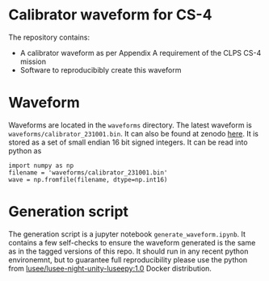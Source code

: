 # Calibrator waveform for CS-4

The repository contains:
 * A calibrator waveform as per Appendix A requirement of the CLPS CS-4 mission
 * Software to reproducibibly create this waveform

# Waveform

Waveforms are located in the `waveforms` directory. The latest waveform is `waveforms/calibrator_231001.bin`.
It can also be found at zenodo [here](https://zenodo.org/record/).
It is stored as a set of small endian 16 bit signed integers. It can be read into python as
```
import numpy as np
filename = 'waveforms/calibrator_231001.bin'
wave = np.fromfile(filename, dtype=np.int16)
```


# Generation script

The generation script is a jupyter notebook `generate_waveform.ipynb`. It contains a few self-checks to ensure the waveform generated is the same as in the tagged versions of this repo. 
It should run in any recent python environemnt, but to guarantee full reproducibility please use the python from [lusee/lusee-night-unity-luseepy:1.0](https://hub.docker.com/layers/lusee/lusee-night-unity-luseepy/1.0/images/sha256-a9fb9b47e1f300025995fc35c917ba865725285fa52a61c58920540a25439559?context=explore) Docker distribution.

